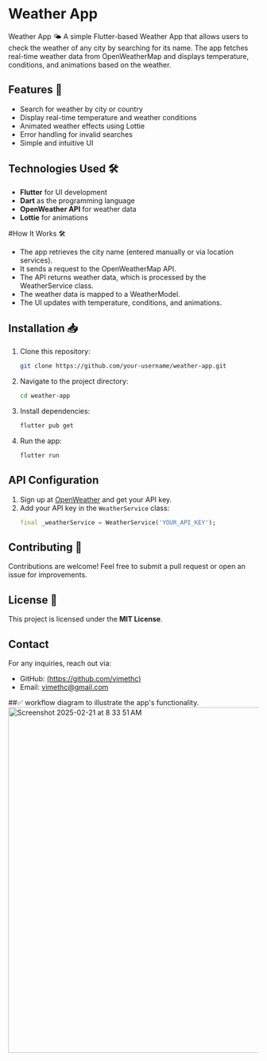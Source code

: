 # Weather App

Weather App 🌤️
A simple Flutter-based Weather App that allows users to check the weather of any city by searching for its name. The app fetches real-time weather data from OpenWeatherMap and displays temperature, conditions, and animations based on the weather.

## Features 🚀
- Search for weather by city or country
- Display real-time temperature and weather conditions
- Animated weather effects using Lottie
- Error handling for invalid searches
- Simple and intuitive UI

## Technologies Used 🛠️
- **Flutter** for UI development
- **Dart** as the programming language
- **OpenWeather API** for weather data
- **Lottie** for animations

#How It Works 🛠️
- The app retrieves the city name (entered manually or via location services).
- It sends a request to the OpenWeatherMap API.
- The API returns weather data, which is processed by the WeatherService class.
- The weather data is mapped to a WeatherModel.
- The UI updates with temperature, conditions, and animations.

## Installation 📥
1. Clone this repository:
   ```sh
   git clone https://github.com/your-username/weather-app.git
   ```
2. Navigate to the project directory:
   ```sh
   cd weather-app
   ```
3. Install dependencies:
   ```sh
   flutter pub get
   ```
4. Run the app:
   ```sh
   flutter run
   ```

## API Configuration
1. Sign up at [OpenWeather](https://openweathermap.org/) and get your API key.
2. Add your API key in the `WeatherService` class:
   ```dart
   final _weatherService = WeatherService('YOUR_API_KEY');
   ```

## Contributing 🤝
Contributions are welcome! Feel free to submit a pull request or open an issue for improvements.

## License 📜
This project is licensed under the **MIT License**.

## Contact
For any inquiries, reach out via:
- GitHub: [(https://github.com/vimethc)](https://github.com/vimethc)
- Email: vimethc@gmail.com


##✅ workflow diagram to illustrate the app's functionality.
<img width="695" alt="Screenshot 2025-02-21 at 8 33 51 AM" src="https://github.com/user-attachments/assets/f82cb0b5-e76b-4191-952e-c04edaaa6a69" />

